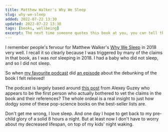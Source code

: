 ```yaml
---
title: Matthew Walker's Why We Sleep
slug: why-we-sleep
added: 2022-07-22 13:30
updated: 2022-07-22 13:30
tags: [books, wellbeing]
excerpt: The next time someone quotes this book at you, you can tell them about this.
---
```


I remember people's fervour for Matthew Walker's [Why We Sleep](https://en.wikipedia.org/wiki/Why_We_Sleep) in 2018 very well. I recall it so clearly because I was triggered by many of the claims in that book, as I was *not* sleeping in 2018. I had a baby who did not sleep, and so I did not sleep.

So when [my favourite podcast](https://www.maintenancephase.com/) did [an episode](https://maintenancephase.buzzsprout.com/1411126/9716285-the-sleep-loss-epidemic) about the debunking of the book I felt relieved!

The podcast is largely based around [this post](https://guzey.com/books/why-we-sleep/) from Alexey Guzey who appears to be the first person who actually bothered to vet the claims in the book and their references? The whole ordeal is a real insight to just how dodgy some of these pop-science books on the best-seller lists are.

Don't get me wrong, I love sleep. And one day I hope to get back to my pre-child glory of a solid 8 hours a night. But at least now I don't have to worry about my decreased lifespan, on top of my kids' night waking. 